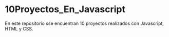# 10Proyectos_En_Javascript
En este repositorio sse encuentran 10 proyectos realizados con Javascript, HTML y CSS.

